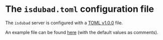 # The `isdubad.toml` configuration file

The `isdubad` server is configured with a [TOML v1.0.0](https://toml.io/en/v1.0.0) file.

An example file can be found [here](./isdubad.toml) (with the default values as comments).
